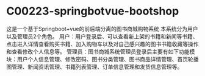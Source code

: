 # C00223-springbotvue-bootshop
这是一个基于Springboot+vue的前后端分离的图书商城购物系统 本系统分为用户以及管理员2个角色。 用户：用户登录后、可以查看新上架的书籍和新闻等书籍、点击进入详情查看购买书籍、加入购物车以及对自己感兴趣的图书书籍收藏等操作和查看修改个人信息等。 管理员：图书商城系统管理员登录后主要有如下功能模块：用户个人信息管理、修改密码、图书分类管理、图书商品详情管理、首页轮播图管理、新闻资讯管理、书籍列表管理、订单信息管理和发货信息管理等。

